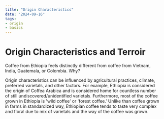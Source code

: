 ```yaml
---
title: "Origin Characteristics"
date: "2024-09-16"
tags:
- origin
- basics
---
```


# Origin Characteristics and Terroir

Coffee from Ethiopia feels distinctly different from coffee from Vietnam, India, Guatemala, or Colombia. Why?

Origin characteristics can be influenced by agricultural practices, climate, preferred varietals, and other factors. For example, Ethiopia is considered the origin of Coffea Arabica and is considered home for countless number of still undiscovered/unidentified varietals. Furthermore, most of the coffee grown in Ethiopia is 'wild coffee' or 'forest coffee.' Unlike than coffee grown in farms in standardized way, Ethiopian coffee tends to taste very complex and floral due to mix of varietals and the way of the coffee was grown.
